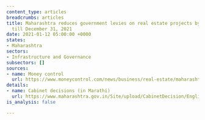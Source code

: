 ```yaml
---
content_type: articles
breadcrumbs: articles
title: Maharashtra reduces government levies on real estate projects by 50 percent
  till December 31, 2021
date: 2021-01-12 05:00:00 +0000
states:
- Maharashtra
sectors:
- Infrastructure and Governance
subsectors: []
sources:
- name: Money control
  url: https://www.moneycontrol.com/news/business/real-estate/maharashtra-cabinet-clears-proposal-to-cut-govt-levies-on-real-estate-by-50-until-dec-31-2021-6312311.html
details:
- name: Cabinet decisions (in Marathi)
  url: https://www.maharashtra.gov.in/Site/upload/CabinetDecision/English/06-01-2021%20Cabinet%20Decision%20(Meeting%20No.50).pdf
is_analysis: false

---
```

